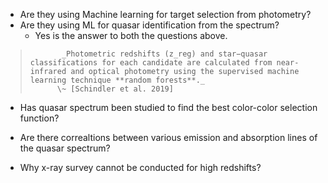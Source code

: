 - Are they using Machine learning for target selection from photometry?
- Are they using ML for quasar identification from the spectrum?
	- Yes is the answer to both the questions above. 
>			 _Photometric redshifts (z_reg) and star−quasar classifications for each candidate are calculated from near-infrared and optical photometry using the supervised machine learning technique **random forests**._
>			\~ [Schindler et al. 2019]
- Has quasar spectrum been studied to find the best color-color selection function?
- Are there correaltions between various emission and absorption lines of the quasar spectrum?


- Why x-ray survey cannot be conducted for high redshifts?